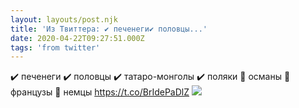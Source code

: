 ```yaml
---
layout: layouts/post.njk
title: 'Из Твиттера: ✔️ печенеги✔️ половцы...'
date: 2020-04-22T09:27:51.000Z
tags: 'from twitter'
---
```



✔️ печенеги
✔️ половцы
✔️ татаро-монголы
✔️ поляки
🔲 османы
🔲 французы
🔲 немцы https://t.co/BrIdePaDlZ
  <img src="https://pbs.twimg.com/media/EWMqULgWAAAqYaY.png" />
